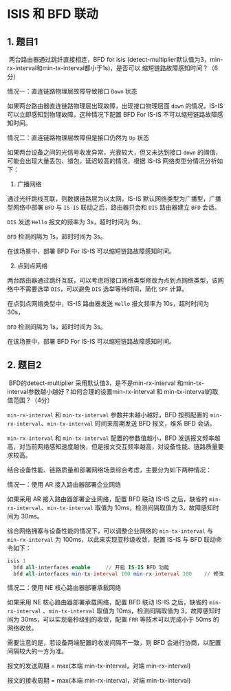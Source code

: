 # ISIS 和 BFD 联动

## 1. 题目1

​	两台路由器通过跳纤直接相连，BFD for isis (detect-multiplier默认值为3，min-rx-interval和min-tx-interval都小于1s)，是否可以 缩短链路故障感知时间？（6分） 

情况一：直连链路物理层故障导致接口 `Down` 状态

  如果两台路由器直连链路物理层出现故障，出现接口物理层面 `down`  的情况，IS-IS 可以立即感知到物理故障，这种情况下配置 BFD For IS-IS 不可以缩短链路故障感知时间。

 情况二：直连链路物理层故障但是接口仍然为 `Up` 状态

  如果两台设备之间的光信号收发异常，光衰较大，但又未达到接口 `down` 的阈值，可能会出现大量丢包、错包，延迟较高的情况，根据 IS-IS 网络类型分情况分析如下：

1. 广播网络

  通过光纤跳线互联，则数据链路层为以太网，IS-IS 默认网络类型为广播型，广播型网络中部署 `BFD` 与 `IS-IS` 联动之后，路由器只会和 `DIS` 路由器建立 `BFD` 会话。

`DIS` 发送 `Hello` 报文的频率为 3s，超时时间为 9s，

`BFD` 检测间隔为 1s，超时时间为 3s。

在该场景中，部署 BFD For IS-IS 可以缩短链路故障感知时间。

2. 点到点网络

  两台路由器通过跳纤互联，可以考虑将接口网络类型修改为点到点网络类型，该网络中不需要选举 `DIS`，可以避免 `DIS` 选举等待时间，简化 `SPF` 计算。

在点到点网络类型中，IS-IS 路由器发送 `Hello` 报文频率为 10s，超时时间为 30s，

`BFD` 检测间隔为 1s，超时时间为 3s。

在该场景中，部署 BFD For IS-IS 可以缩短链路故障感知时间。

## 2. 题目2

​	BFD的detect-multiplier 采用默认值3，是不是min-rx-interval 和min-tx-interval参数越小越好？如何合理的设置min-rx-interval 和 min-tx-interval的取值范围？（4分）

`min-rx-interval` 和 `min-tx-interval` 参数并未越小越好，BFD 按照配置的 `min-rx-interval`、`min-tx-interval` 时间来周期发送 BFD 报文，维系 BFD 会话。

`min-rx-interval` 和 `min-tx-interval` 配置的参数值越小，BFD 发送报文频率越高，对当前网络感知速度越快，但是报文交互频率越高，对设备性能、链路质量要求较高。

结合设备性能、链路质量和部署网络场景综合考虑，主要分为如下两种情况：

情况一：使用 AR 接入路由器部署企业网络

  如果采用 AR 接入路由器部署企业网络，配置 BFD 联动 IS-IS 之后，缺省的 `min-rx-interval`、`min-tx-interval` 取值为 10ms，检测间隔取值为 3，故障感知时间为 30ms。

  综合网络拥塞与设备性能的情况下，可以调整企业网络的 `min-tx-interval` 与 `min-rx-interval` 为 100ms，以此来实现亚秒级收敛，配置 IS-IS 与 BFD 联动命令如下：

```sql
isis 1
  bfd all-interfaces enable		// 开启 IS-IS BFD 功能
  bfd all-interfaces min-tx-interval 100 min-rx-interval 100	// 修改报文收发间隔为 100ms
```

情况二：使用 NE 核心路由器部署承载网络

  如果采用 NE 核心路由器部署承载网络，配置 BFD 联动 IS-IS 之后，缺省的 `min-rx-interval` 、`min-tx-interval` 取值为 10ms，检测间隔取值为 3，故障感知时间为 30ms，可以实现毫秒级别的收敛，配置 `FRR` 等技术可以完成小于 50ms 的网络收敛。

需要注意的是，若设备两端配置的收发间隔不一致，则 BFD 会进行协商，以配置间隔较大的一方为准。

报文的发送周期 =  max(本端 min-tx-interval，对端 min-rx-interval)

报文的接收周期 = max(本端 min-rx-interval，对端 min-tx-interval)



